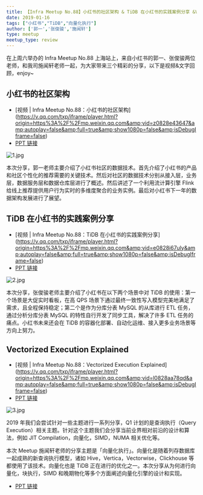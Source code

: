 ```yaml
---
title: 【Infra Meetup No.88】小红书的社区架构 & TiDB 在小红书的实践案例分享 &Vectorized Execution Explained
date: 2019-01-16
tags: ["小红书","TiDB","向量化执行"]
author: ['郭一','张俊骏','施闻轩']
type: meetup
meetup_type: review
---
```


在上周六举办的 Infra Meetup No.88 上海站上，来自小红书的郭一、张俊骏两位老师，和我司施闻轩老师一起，为大家带来三个精彩的分享，以下是视频&文字回顾，enjoy~

## 小红书的社区架构

- [视频 | Infra Meetup No.88：小红书的社区架构]
(https://v.qq.com/txp/iframe/player.html?origin=https%3A%2F%2Fmp.weixin.qq.com&amp;vid=z0828e43647&amp;autoplay=false&amp;full=true&amp;show1080p=false&amp;isDebugIframe=false)
- [PPT 链接](https://eyun.baidu.com/s/3o9ZHjRG)

![1.jpg](https://upload-images.jianshu.io/upload_images/542677-fbffd6de998a55fb.jpg?imageMogr2/auto-orient/strip%7CimageView2/2/w/1240)

本次分享，郭一老师主要介绍了小红书社区的数据技术。首先介绍了小红书的产品和社区个性化的推荐需要的关键技术。然后对社区的数据技术分别从接入层，业务层，数据服务层和数据仓库层进行了概述。然后讲述了一个利用流计算引擎 Flink 给线上推荐提供用户行为实时的多维度聚合的业务实例。最后对小红书下一年的数据架构发展进行了展望。

## TiDB 在小红书的实践案例分享

- [视频 | Infra Meetup No.88：TiDB 在小红书的实践案例分享]
(https://v.qq.com/txp/iframe/player.html?origin=https%3A%2F%2Fmp.weixin.qq.com&amp;vid=e0828i67uly&amp;autoplay=false&amp;full=true&amp;show1080p=false&amp;isDebugIframe=false)
- [PPT 链接](https://eyun.baidu.com/s/3o9ZHjRG)

![2.jpg](https://upload-images.jianshu.io/upload_images/542677-c72671508cf9ee37.jpg?imageMogr2/auto-orient/strip%7CimageView2/2/w/1240)


本次分享，张俊骏老师主要介绍了小红书在以下两个场景中对 TiDB 的使用：第一个场景是大促实时看板，在高 QPS 场景下通过最终一致性写入模型完美地满足了需求，且全程保持稳定；第二个是作为分库分表 MySQL 的从库进行 ETL 任务，通过分析分库分表 MySQL 的特性自行开发了同步工具，解决了许多 ETL 任务的痛点。小红书未来还会在 TiDB 的容器化部署、自动化运维、接入更多业务场景等方向上努力。

##  Vectorized Execution Explained

- [视频 | Infra Meetup No.88：Vectorized Execution Explained]
(https://v.qq.com/txp/iframe/player.html?origin=https%3A%2F%2Fmp.weixin.qq.com&amp;vid=l0828aa78qd&amp;autoplay=false&amp;full=true&amp;show1080p=false&amp;isDebugIframe=false)
- [PPT 链接](https://eyun.baidu.com/s/3o9ZHjRG)


![3.jpg](https://upload-images.jianshu.io/upload_images/542677-6ee91e27316d2f97.jpg?imageMogr2/auto-orient/strip%7CimageView2/2/w/1240)

2019 年我们会尝试针对一些主题进行一系列分享，Q1 计划的是查询执行（Query Execution）相关主题。针对这个主题我们会分享当前业界相对前沿的设计和算法，例如 JIT Compilation，向量化，SIMD，NUMA 相关优化等。

本次 Meetup 施闻轩老师的分享主题是「向量化执行」。向量化是随着列存数据库一起成熟的新查询执行模型，诸如 Hive，Vertica，Vectorwise，Clickhouse 等都使用了该技术。向量化也是 TiDB 正在进行的优化之一。本次分享从为何进行向量化，块执行，SIMD 和晚期物化等多个方面阐述向量化引擎的设计和实现。



- [PPT 链接](https://eyun.baidu.com/s/3o9ZHjRG)